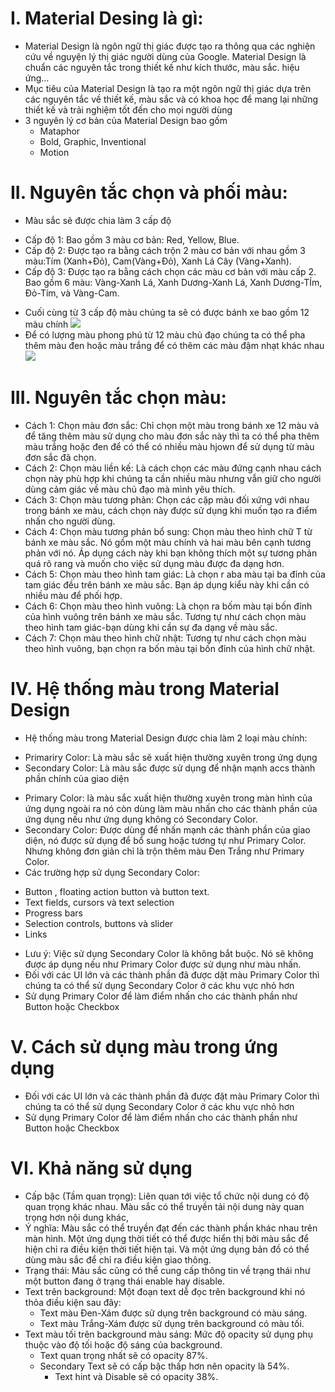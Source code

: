 # I.	Material Desing là gì:
* Material Design là ngôn  ngữ thị giác được tạo ra thông qua các nghiện cứu về nguyện lý thị giác người dùng của Google. Material Design là chuẩn các nguyên tắc trong thiết kế như kích thước, màu sắc. hiệu ứng…
* Mục tiêu của Material Design là tạo ra một ngôn ngữ thị giác dựa trên các nguyên tắc về thiết kế, màu sắc và có khoa học để mang lại những thiết kế và trải nghiệm tốt đến cho mọi người dùng
* 3 nguyên lý cơ bản của Material Design bao gốm
     + Mataphor
     + Bold, Graphic, Inventional
     + Motion
# II.	Nguyên tắc chọn và phối màu:
-	Màu sắc sẽ được chia làm 3 cấp độ
+ Cấp độ 1: Bao gồm 3 màu cơ bản: Red, Yellow, Blue.
+ Cấp độ 2: Được tạo ra bằng cách trộn 2 màu cơ bản với nhau gồm 3 màu:Tím (Xanh+Đỏ), Cam(Vàng+Đỏ), Xanh Lá Cây (Vàng+Xanh).
+ Cấp độ 3: Được tạo ra bằng cách chọn các màu cơ bản với màu cấp 2. Bao gồm 6 màu: Vàng-Xanh Lá, Xanh Dương-Xanh Lá, Xanh Dương-TÍm, Đỏ-Tím, và Vàng-Cam.
-	Cuối cùng từ 3 cấp độ màu chúng ta sẽ có được bánh xe bao gồm 12 màu chính
    ![](https://images.viblo.asia/f3ea984b-031e-4c69-a6a8-c3745ff4f2cb.jpg)
   -	Để có lượng màu phong phú từ 12 màu chủ đạo chúng ta có thể pha thêm màu đen hoặc màu trắng để có thêm các màu đậm nhạt khác nhau
   ![](https://images.viblo.asia/c5538036-fd4c-4169-a7ed-4f748f63cdf3.jpg)
#    III.	Nguyên tắc chọn màu:
-	Cách 1: Chọn màu đơn sắc: Chỉ chọn một màu trong bánh xe 12 màu và để tăng thêm màu sử dụng cho màu đơn sắc này thì ta có thể pha thêm màu trắng hoặc đen để có thể có nhiều màu hjown để sử dụng từ màu đơn sắc đã chọn.
-	Cách 2: Chọn màu liền kế: Là cách chọn các màu đứng cạnh nhau cách  chọn này phù hợp khi chúng ta cần nhiều màu nhưng vẫn giữ cho người dùng cảm giác về màu chủ đạo mà mình yêu thích.
-	Cách 3: Chọn màu tương phản:  Chọn các cặp màu đối xứng với nhau trong bánh xe màu, cách chọn này được sử dụng khi muốn tạo ra điểm nhấn cho người dùng.
-	Cách 4: Chọn màu tương phản bổ sung: Chọn màu theo hình chữ T từ bánh xe màu sắc. Nó gồm một màu chính và hai màu bên cạnh tương phản với nó. Áp dụng cách này khi  bạn không thích một sự tương phản quá rõ rang và muốn cho việc sử dụng màu được đa dạng hơn.
-	Cách 5: Chọn màu theo hình tam giác: Là chọn r aba màu tại ba đỉnh của tam giác đều trên bánh xe màu sắc. Bạn áp dụng kiểu này khi cần có nhiều màu để phối hợp.
-	Cách 6: Chọn màu theo hình vuông: Là chọn ra bốm màu tại bốn đỉnh của hình vuông trên bánh xe màu sắc. Tương tự như cách chọn màu theo hình tam giác-bạn dùng khi cần sự đa dạng về màu sắc.
-	Cách 7: Chọn màu theo hình chữ nhật: Tương tự như cách chọn màu theo hình vuông, bạn chọn ra bốn màu tại bốn đỉnh của hình chữ nhật.
# IV.	Hệ thống màu trong Material Design
-	Hệ thống màu trong Material Design được chia làm 2 loại màu chính:
+ Primariry Color: Là màu sắc sẽ xuất hiện thường xuyên trong ứng dụng
+ Secondary Color: Là màu sắc được sử dụng để nhận mạnh accs thành phần chính của giao diện
-	Primary Color: là màu sắc xuất hiện thường xuyên trong màn hình của ứng dụng ngoài ra nó còn dùng làm màu nhấn cho các thành phần của ứng dụng nếu như ứng dụng không có Secondary Color.
-	Secondary Color: Được dùng để nhấn mạnh các thành phần của giao diện, nó được sử dụng để bổ sung hoặc tương tự như Primary Color. Nhưng không đơn giản chỉ là trộn thêm màu Đen Trắng như Primary Color.
-	Các trường hợp sử dụng Secondary Color:
+ Button , floating action button và button text.
+ Text fields, cursors và text selection
+ Progress bars
+ Selection controls, buttons và slider
+ Links
-	Lưu ý: Việc sử dụng Secondary Color là không bắt buộc. Nó sẽ không được áp dụng nếu như Primary Color được sử dụng như màu nhấn.
-	Đối với các UI lớn và các thành phần đã được dặt màu Primary Color thì chúng ta có thể sử dụng Secondary Color ở  các khu vực nhỏ hơn
-	Sử dụng Primary Color để làm điểm nhấn cho các thành phần như Button hoặc Checkbox 
# V. Cách sử dụng màu trong ứng dụng
* Đối với các UI lớn và các thành phần đã được đặt màu Primary Color thì chúng ta có thể sử dụng Secondary Color ở các khu vực nhỏ hơn
* Sử dụng Primary Color để làm điểm nhấn cho các thành phần như Button hoặc Checkbox
# VI. Khả năng sử dụng
* Cấp bậc (Tầm quan trọng): Liên quan tới việc tổ chức nội dung có độ quan trọng khác nhau. Màu sắc có thể truyền tải nội dung này quan trọng hơn nội dung khác,
* Ý nghĩa: Màu sắc có thể truyền đạt đến các thành phần khác nhau trên màn hình. Một ứng dụng thời tiết có thể được hiển thị bởi màu sắc để hiện chỉ ra điều kiện thời tiết hiện tại. Và một ứng dụng bản đồ có thể dùng màu sắc để chỉ ra điều kiện giao thông.
* Trạng thái: Màu sắc cũng có thể cung cấp thông tin về trạng thái như một button đang ở trạng thái enable hay disable.
* Text trên background: Một đoạn text dễ đọc trên background khi nó thỏa điều kiện sau đây:
    * Text màu Đen-Xám được sử dụng trên background có màu sáng.
    * Text màu Trắng-Xám được sử dụng trên background có màu tối.
* Text màu tối trên background màu sáng: Mức độ opacity sử dụng phụ thuộc vào độ tối hoặc độ sáng của background.
    * Text quan trọng nhất sẽ có opacity 87%.
    * Secondary Text sẽ có cấp bậc thấp hơn nên opacity là 54%.
        * Text hint và Disable sẽ có opacity 38%.